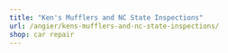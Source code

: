 ```yaml
---
title: "Ken's Mufflers and NC State Inspections"
url: /angier/kens-mufflers-and-nc-state-inspections/
shop: car repair
---
```

